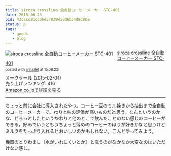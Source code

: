 ```yaml
---
title: siroca crossline 全自動コーヒーメーカー STC-401
date: 2015-06-23
pid: 43cacc81ccd6e37839e50d6b54d8d86e
status: p
tags:
   - goods
   - blog
---
```


<div class="amazlet-box" style="margin-bottom:0px;"><div class="amazlet-image" style="float:left;margin:0px 12px 1px 0px;"><a href="http://www.amazon.co.jp/exec/obidos/ASIN/B00RF8XVQK/dotimpact-22/ref=nosim/" name="amazletlink" target="_blank"><img src="http://ecx.images-amazon.com/images/I/41oy9NOEvFL._SL160_.jpg" alt="siroca crossline 全自動コーヒーメーカー STC-401" style="border: none;" /></a></div><div class="amazlet-info" style="line-height:120%; margin-bottom: 10px"><div class="amazlet-name" style="margin-bottom:10px;line-height:120%"><a href="http://www.amazon.co.jp/exec/obidos/ASIN/B00RF8XVQK/dotimpact-22/ref=nosim/" name="amazletlink" target="_blank">siroca crossline 全自動コーヒーメーカー STC-401</a><div class="amazlet-powered-date" style="font-size:80%;margin-top:5px;line-height:120%">posted with <a href="http://www.amazlet.com/" title="amazlet" target="_blank">amazlet</a> at 15.06.23</div></div><div class="amazlet-detail">オークセール (2015-02-01)<br />売り上げランキング: 416<br /></div><div class="amazlet-sub-info" style="float: left;"><div class="amazlet-link" style="margin-top: 5px"><a href="http://www.amazon.co.jp/exec/obidos/ASIN/B00RF8XVQK/dotimpact-22/ref=nosim/" name="amazletlink" target="_blank">Amazon.co.jpで詳細を見る</a></div></div></div><div class="amazlet-footer" style="clear: left"></div></div>

----

ちょっと前に会社に導入されたやつ。コーヒー豆のミル挽きから抽出まで全自動のコーヒーメーカーで、わりと味の評価が高いものだと思う。なんというのかな、どろっとしたというかわりと他のとこで飲んだことのない感じのコーヒーができる。好みでいうともうちょっと薄めのコーヒーのほうが好きかなと思うけどミルクをたっぷり入れるとおいしいのかもしれない。こんどやってみよう。

機器のとりわまし（水がいれにくいとか）と洗うのがなかなか大変なのはいただけない感じ。
